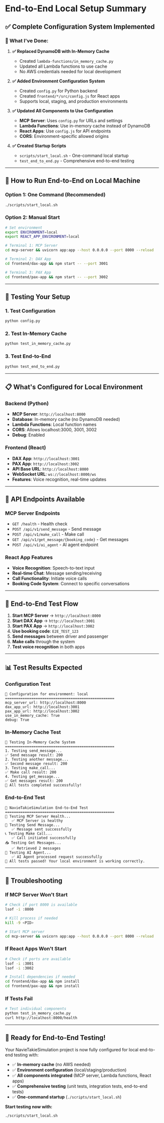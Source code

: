 # End-to-End Local Setup Summary

## ✅ **Complete Configuration System Implemented**

### **🎯 What I've Done:**

1. **✅ Replaced DynamoDB with In-Memory Cache**
   - Created `lambda-functions/in_memory_cache.py`
   - Updated all Lambda functions to use cache
   - No AWS credentials needed for local development

2. **✅ Added Environment Configuration System**
   - Created `config.py` for Python backend
   - Created `frontend/*/src/config.js` for React apps
   - Supports local, staging, and production environments

3. **✅ Updated All Components to Use Configuration**
   - **MCP Server**: Uses `config.py` for URLs and settings
   - **Lambda Functions**: Use in-memory cache instead of DynamoDB
   - **React Apps**: Use `config.js` for API endpoints
   - **CORS**: Environment-specific allowed origins

4. **✅ Created Startup Scripts**
   - `scripts/start_local.sh` - One-command local startup
   - `test_end_to_end.py` - Comprehensive end-to-end testing

---

## 🚀 **How to Run End-to-End on Local Machine**

### **Option 1: One Command (Recommended)**
```bash
./scripts/start_local.sh
```

### **Option 2: Manual Start**
```bash
# Set environment
export ENVIRONMENT=local
export REACT_APP_ENVIRONMENT=local

# Terminal 1: MCP Server
cd mcp-server && uvicorn app:app --host 0.0.0.0 --port 8000 --reload

# Terminal 2: DAX App
cd frontend/dax-app && npm start -- --port 3001

# Terminal 3: PAX App
cd frontend/pax-app && npm start -- --port 3002
```

---

## 🧪 **Testing Your Setup**

### **1. Test Configuration**
```bash
python config.py
```

### **2. Test In-Memory Cache**
```bash
python test_in_memory_cache.py
```

### **3. Test End-to-End**
```bash
python test_end_to_end.py
```

---

## 📋 **What's Configured for Local Environment**

### **Backend (Python)**
- **MCP Server**: `http://localhost:8000`
- **Database**: In-memory cache (no DynamoDB needed)
- **Lambda Functions**: Local function names
- **CORS**: Allows localhost:3000, 3001, 3002
- **Debug**: Enabled

### **Frontend (React)**
- **DAX App**: `http://localhost:3001`
- **PAX App**: `http://localhost:3002`
- **API Base URL**: `http://localhost:8000`
- **WebSocket URL**: `ws://localhost:8000/ws`
- **Features**: Voice recognition, real-time updates

---

## 🔄 **API Endpoints Available**

### **MCP Server Endpoints**
- `GET /health` - Health check
- `POST /api/v1/send_message` - Send message
- `POST /api/v1/make_call` - Make call
- `GET /api/v1/get_message/{booking_code}` - Get messages
- `POST /api/v1/ai_agent` - AI agent endpoint

### **React App Features**
- **Voice Recognition**: Speech-to-text input
- **Real-time Chat**: Message sending/receiving
- **Call Functionality**: Initiate voice calls
- **Booking Code System**: Connect to specific conversations

---

## 🎯 **End-to-End Test Flow**

1. **Start MCP Server** → `http://localhost:8000`
2. **Start DAX App** → `http://localhost:3001`
3. **Start PAX App** → `http://localhost:3002`
4. **Use booking code**: `E2E_TEST_123`
5. **Send messages** between driver and passenger
6. **Make calls** through the system
7. **Test voice recognition** in both apps

---

## 📊 **Test Results Expected**

### **Configuration Test**
```
🔧 Configuration for environment: local
==================================================
mcp_server_url: http://localhost:8000
dax_app_url: http://localhost:3001
pax_app_url: http://localhost:3002
use_in_memory_cache: True
debug: True
```

### **In-Memory Cache Test**
```
🧪 Testing In-Memory Cache System
==================================================
1. Testing send_message...
✅ Send message result: 200
2. Testing another message...
✅ Second message result: 200
3. Testing make_call...
✅ Make call result: 200
4. Testing get_message...
✅ Get messages result: 200
🎉 All tests completed successfully!
```

### **End-to-End Test**
```
🧪 NavieTakieSimulation End-to-End Test
==================================================
🏥 Testing MCP Server Health...
   ✅ MCP Server is healthy
📨 Testing Send Message...
   ✅ Message sent successfully
📞 Testing Make Call...
   ✅ Call initiated successfully
📥 Testing Get Messages...
   ✅ Retrieved 2 messages
🤖 Testing AI Agent...
   ✅ AI Agent processed request successfully
🎉 All tests passed! Your local environment is working correctly.
```

---

## 🔧 **Troubleshooting**

### **If MCP Server Won't Start**
```bash
# Check if port 8000 is available
lsof -i :8000

# Kill process if needed
kill -9 <PID>

# Start MCP server
cd mcp-server && uvicorn app:app --host 0.0.0.0 --port 8000 --reload
```

### **If React Apps Won't Start**
```bash
# Check if ports are available
lsof -i :3001
lsof -i :3002

# Install dependencies if needed
cd frontend/dax-app && npm install
cd frontend/pax-app && npm install
```

### **If Tests Fail**
```bash
# Test individual components
python test_in_memory_cache.py
curl http://localhost:8000/health
```

---

## 🎉 **Ready for End-to-End Testing!**

Your NavieTakieSimulation project is now fully configured for local end-to-end testing with:

- ✅ **In-memory cache** (no AWS needed)
- ✅ **Environment configuration** (local/staging/production)
- ✅ **All components integrated** (MCP server, Lambda functions, React apps)
- ✅ **Comprehensive testing** (unit tests, integration tests, end-to-end tests)
- ✅ **One-command startup** (`./scripts/start_local.sh`)

**Start testing now with:**
```bash
./scripts/start_local.sh
``` 